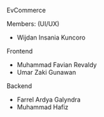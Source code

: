 EvCommerce

Members:
(UI/UX)
- Wijdan Insania Kuncoro

Frontend
- Muhammad Favian Revaldy
- Umar Zaki Gunawan

Backend
- Farrel Ardya Galyndra
- Muhammad Hafiz
